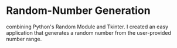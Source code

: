 # Random-Number Generation
combining Python's Random Module and Tkinter.
I created an easy application that generates a random number from the user-provided number range.
